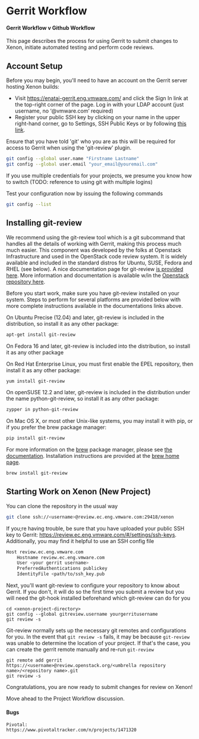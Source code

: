 # Gerrit Workflow

#### Gerrit Workflow v Github Workflow

This page describes the process for using Gerrit to submit changes to Xenon, initiate automated testing and perform code reviews.
 
## Account Setup

Before you may begin, you'll need to have an account on the Gerrit server hosting Xenon builds:

* Visit https://enatai-gerrit.eng.vmware.com/ and click the Sign In link at the top-right corner of the page. Log in with your LDAP account (just username, no ‘@vmware.com’ required)
* Register your public SSH key by clicking on your name in the upper right-hand corner, go to Settings, SSH Public Keys or by following [this link](https://enatai-gerrit.eng.vmware.com/#/settings/ssh-keys).

Ensure that you have told 'git' who you are as this will be required for access to Gerrit when using the 'git-review' plugin.

```sh
git config --global user.name "Firstname Lastname"
git config --global user.email "your_email@youremail.com"
```

If you use multiple credentials for your projects, we presume you know how to switch (TODO: reference to using git with multiple logins)

Test your configuration now by issuing the following commands 

```sh
git config --list
```

## Installing git-review
We recommend using the git-review tool which is a git subcommand that handles all the details of working with Gerrit, making this process much much easier.  This component was developed by the folks at Openstack Infrastructure and used in the OpenStack code review system. It is widely available and included in the standard distros for Ubuntu, SUSE, Fedora and RHEL (see below).  A nice documentation page for git-review [is provided here](https://www.mediawiki.org/wiki/Gerrit/git-review).  More information and documentation is available w/in the [Openstack repository here](http://git.openstack.org/cgit/openstack-infra/git-review/tree/README.rst).
 
 Before you start work, make sure you have git-review installed on your system.  Steps to perform for several platforms are provided below with more complete instructions available in the documentations links above.
 
On Ubuntu Precise (12.04) and later, git-review is included in the distribution, so install it as any other package:

```sh
apt-get install git-review
```

On Fedora 16 and later, git-review is included into the distribution, so install it as any other package

On Red Hat Enterprise Linux, you must first enable the EPEL repository, then install it as any other package:

```sh
yum install git-review
```

On openSUSE 12.2 and later, git-review is included in the distribution under the name python-git-review, so install it as any other package:

```sh
zypper in python-git-review
```

On Mac OS X, or most other Unix-like systems, you may install it with pip, or if you prefer the brew package manager:

```sh
pip install git-review
```

For more information on the [brew](http://brew.sh/) package manager, please see [the documentation](https://github.com/Homebrew/homebrew).  Installation instructions are provided at the [brew home page](http://brew.sh/).

```sh
brew install git-review
```

## Starting Work on Xenon (New Project)

You can clone the repository in the usual way

```sh
git clone ssh://<username>@review.ec.eng.vmware.com:29418/xenon
```

If you;re having trouble, be sure that you have uploaded your public SSH key to Gerrit: https://review.ec.eng.vmware.com/#/settings/ssh-keys.  Additionally, you may find it helpful to use an SSH config file

```sh
Host review.ec.eng.vmware.com
    Hostname review.ec.eng.vmware.com
    User <your gerrit username>
    PreferredAuthentications publickey
    IdentityFile <path/to/ssh_key.pub
```

Next, you'll want git-review to configure your repository to know about Gerrit.  If you don't, it will do so the first time you submit a review but you will need the git-hook installed beforehand which git-review can do for you

```
cd <xenon-project-directory>
git config --global gitreview.username yourgerritusername
git review -s
```

Git-review normally sets up the necessary git remotes and configurations for you.  In the event that ```git review -s``` fails, it may be because ```git-review``` was unable to determine the location of your project.  If that's the case, you can create the gerrit remote manually and re-run ```git-review```

```
git remote add gerrit https://<username>@review.openstack.org/<umbrella repository name>/<repository name>.git
git review -s
```

Congratulations, you are now ready to submit changes for review on Xenon! 

Move ahead to the Project Workflow discussion.

#### Bugs

```
Pivotal: 
https://www.pivotaltracker.com/n/projects/1471320
```
